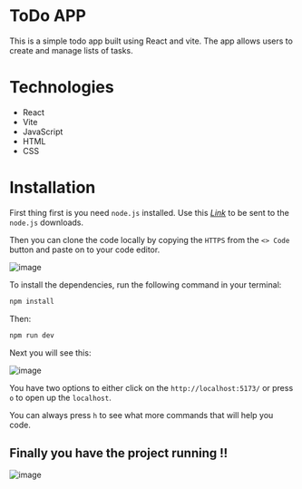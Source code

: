 # ToDo APP
This is a simple todo app built using React and vite. The app allows users to create and manage lists of tasks.

# Technologies
* React
* Vite
* JavaScript
* HTML
* CSS

# Installation
First thing first is you need `node.js` installed. Use this _[Link](https://nodejs.org/)_ to be sent to the `node.js` downloads.

Then you can clone the code locally by copying the `HTTPS` from the `<> Code` button and paste on to your code editor.

![image](https://github.com/Naz1804/todolist/assets/121124109/220ab00c-5734-43c9-9592-9b408d66972d)


To install the dependencies, run the following command in your terminal:

```sh
npm install
```

Then:

```sh
npm run dev
```

Next you will see this:

![image](https://github.com/Naz1804/todolist/assets/121124109/10254502-15b6-43a2-b1dc-ede50c3cd804)

You have two options to either click on the `http://localhost:5173/` or press `o` to open up the `localhost`.

You can always press `h` to see what more commands that will help you code.

## Finally you have the project running !!

![image](https://github.com/Naz1804/todolist/assets/121124109/debcb3c9-9c02-47e2-9db4-e43e671f6c99)

